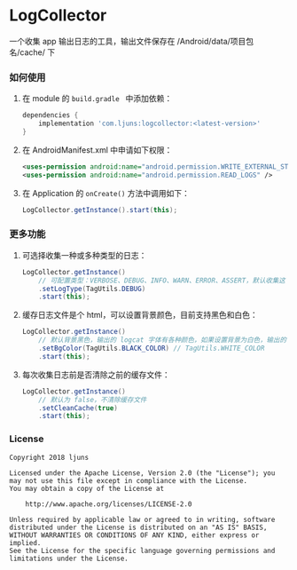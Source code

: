 # LogCollector
一个收集 app 输出日志的工具，输出文件保存在 /Android/data/项目包名/cache/ 下

### 如何使用
1. 在 module 的 `build.gradle ` 中添加依赖：
	``` gradle
	dependencies {
	    implementation 'com.ljuns:logcollector:<latest-version>'
	}
	```
2. 在 AndroidManifest.xml 中申请如下权限：
	``` xml
  	<uses-permission android:name="android.permission.WRITE_EXTERNAL_STORAGE" />
  	<uses-permission android:name="android.permission.READ_LOGS" />
  	```
3. 在 Application 的 `onCreate()` 方法中调用如下：
  	``` java
  	LogCollector.getInstance().start(this);
  	```
### 更多功能
1. 可选择收集一种或多种类型的日志：
	``` java
  	LogCollector.getInstance()
	  	// 可配置类型：VERBOSE、DEBUG、INFO、WARN、ERROR、ASSERT，默认收集这 6 种
	  	.setLogType(TagUtils.DEBUG)
	  	.start(this);
  	```
2. 缓存日志文件是个 html，可以设置背景颜色，目前支持黑色和白色：
	  ``` java
	  LogCollector.getInstance()
		  // 默认背景黑色，输出的 logcat 字体有各种颜色，如果设置背景为白色，输出的 logcat 字体为黑色
		  .setBgColor(TagUtils.BLACK_COLOR) // TagUtils.WHITE_COLOR
		  .start(this);
	  ```
3. 每次收集日志前是否清除之前的缓存文件：
	  ``` java
	  LogCollector.getInstance()
		  // 默认为 false，不清除缓存文件
		  .setCleanCache(true)
		  .start(this);
	  ```

### License
	Copyright 2018 ljuns

	Licensed under the Apache License, Version 2.0 (the "License");	you may not use this file except in compliance with the License.
	You may obtain a copy of the License at

		http://www.apache.org/licenses/LICENSE-2.0

	Unless required by applicable law or agreed to in writing, software
	distributed under the License is distributed on an "AS IS" BASIS,
	WITHOUT WARRANTIES OR CONDITIONS OF ANY KIND, either express or implied.
	See the License for the specific language governing permissions and
	limitations under the License.

